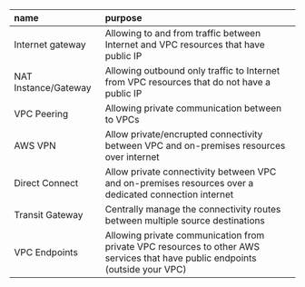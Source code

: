 | name                 | purpose                                                                                                                       |
| :------------------- | :---------------------------------------------------------------------------------------------------------------------------- |
| Internet gateway     | Allowing to and from traffic between Internet and VPC resources that have public IP                                           |
| NAT Instance/Gateway | Allowing outbound only traffic to Internet from VPC resources that do not have a public IP                                    |
| VPC Peering          | Allowing private communication between to VPCs                                                                                |
| AWS VPN              | Allow private/encrupted connectivity between VPC and on-premises resources over internet                                      |
| Direct Connect       | Allow private connectivity between VPC and on-premises resources over a dedicated connection internet                         |
| Transit Gateway      | Centrally manage the connectivity routes between multiple source destinations                                                 |
| VPC Endpoints        | Allowing private communication from private VPC resources to other AWS services that have public endpoints (outside your VPC) |
